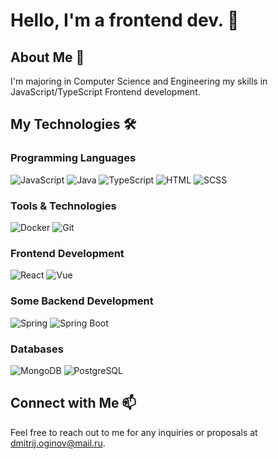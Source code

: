 # Hello, I'm a frontend dev. 👋

## About Me 🚀
I'm majoring in Computer Science and Engineering my skills in JavaScript/TypeScript Frontend development. 

## My Technologies 🛠️

### Programming Languages
![JavaScript](https://img.shields.io/badge/JavaScript-ED8B00?style=for-the-badge&logo=java&logoColor=white)
![Java](https://img.shields.io/badge/Java-ED8B00?style=for-the-badge&logo=java&logoColor=white)
![TypeScript](https://img.shields.io/badge/TypeScript-083061?style=for-the-badge&logo=typescript&logoColor=white)
![HTML](https://img.shields.io/badge/HTML-7F52FF?style=for-the-badge&logo=html5&logoColor=white)
![SCSS](https://img.shields.io/badge/SCSS-7F52FF?style=for-the-badge&logo=sass&logoColor=white)

### Tools & Technologies
![Docker](https://img.shields.io/badge/Docker-2496ED?style=for-the-badge&logo=docker&logoColor=white)
![Git](https://img.shields.io/badge/Git-F05032?style=for-the-badge&logo=git&logoColor=white)

### Frontend Development
![React](https://img.shields.io/badge/React-6DB33F?style=for-the-badge&logo=react&logoColor=white)
![Vue](https://img.shields.io/badge/Vue-6DB33F?style=for-the-badge&logo=vuedotjs&logoColor=white)

### Some Backend Development
![Spring](https://img.shields.io/badge/Spring-6DB33F?style=for-the-badge&logo=spring&logoColor=white)
![Spring Boot](https://img.shields.io/badge/Spring_Boot-6DB33F?style=for-the-badge&logo=springboot&logoColor=white)

### Databases
![MongoDB](https://img.shields.io/badge/MongoDB-47A248?style=for-the-badge&logo=mongodb&logoColor=white)
![PostgreSQL](https://img.shields.io/badge/PostgreSQL-4169E1?style=for-the-badge&logo=postgresql&logoColor=white)

## Connect with Me 📫
Feel free to reach out to me for any inquiries or proposals at dmitrij.oginov@mail.ru.
